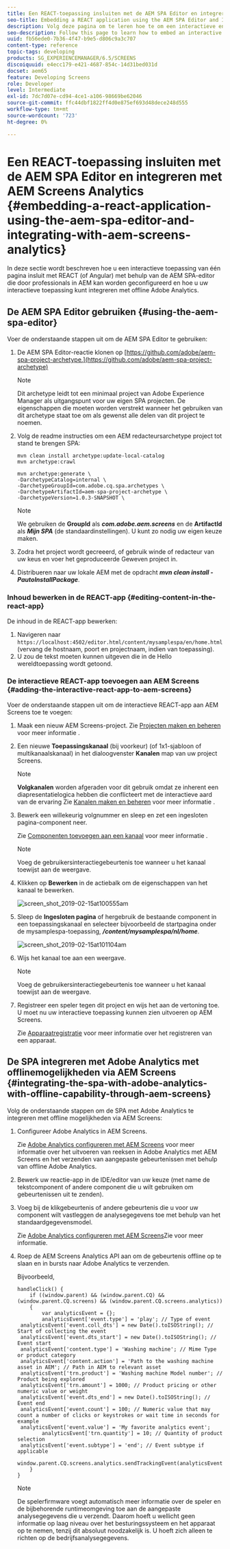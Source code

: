 ```yaml
---
title: Een REACT-toepassing insluiten met de AEM SPA Editor en integreren met AEM Screens Analytics
seo-title: Embedding a REACT application using the AEM SPA Editor and Integrating with AEM Screens Analytics
description: Volg deze pagina om te leren hoe te om een interactieve enige paginatoepassing in te bedden gebruikend REACT (of Angular) gebruikend de redacteur van de SPA van de AEM die door bedrijfsberoeps in AEM kunnen worden gevormd en ook hoe te om uw interactieve toepassing met off-line Adobe Analytics te integreren.
seo-description: Follow this page to learn how to embed an interactive single page application using REACT (or Angular) using the AEM SPA editor that can be configured by business professionals in AEM and also how to integrate your interactive application with offline Adobe Analytics.
uuid: fb56ede0-7b36-4f47-b9e5-d806c9a3c707
content-type: reference
topic-tags: developing
products: SG_EXPERIENCEMANAGER/6.5/SCREENS
discoiquuid: e4ecc179-e421-4687-854c-14d31bed031d
docset: aem65
feature: Developing Screens
role: Developer
level: Intermediate
exl-id: 7dc7d07e-cd94-4ce1-a106-98669be62046
source-git-commit: ffc44dbf1822ff4d0e875ef693d48dece248d555
workflow-type: tm+mt
source-wordcount: '723'
ht-degree: 0%

---
```


# Een REACT-toepassing insluiten met de AEM SPA Editor en integreren met AEM Screens Analytics {#embedding-a-react-application-using-the-aem-spa-editor-and-integrating-with-aem-screens-analytics}

In deze sectie wordt beschreven hoe u een interactieve toepassing van één pagina insluit met REACT (of Angular) met behulp van de AEM SPA-editor die door professionals in AEM kan worden geconfigureerd en hoe u uw interactieve toepassing kunt integreren met offline Adobe Analytics.

## De AEM SPA Editor gebruiken {#using-the-aem-spa-editor}

Voer de onderstaande stappen uit om de AEM SPA Editor te gebruiken:

1. De AEM SPA Editor-reactie klonen op [https://github.com/adobe/aem-spa-project-archetype.](https://github.com/adobe/aem-spa-project-archetype)

   >[!NOTE]
   >
   >Dit archetype leidt tot een minimaal project van Adobe Experience Manager als uitgangspunt voor uw eigen SPA projecten. De eigenschappen die moeten worden verstrekt wanneer het gebruiken van dit archetype staat toe om als gewenst alle delen van dit project te noemen.

1. Volg de readme instructies om een AEM redacteursarchetype project tot stand te brengen SPA:

   ```
   mvn clean install archetype:update-local-catalog
   mvn archetype:crawl
   
   mvn archetype:generate \
   -DarchetypeCatalog=internal \
   -DarchetypeGroupId=com.adobe.cq.spa.archetypes \
   -DarchetypeArtifactId=aem-spa-project-archetype \
   -DarchetypeVersion=1.0.3-SNAPSHOT \
   ```

   >[!NOTE]
   >
   >We gebruiken de **GroupId** als ***com.adobe.aem.screens*** en de **ArtifactId** als ***Mijn SPA*** (de standaardinstellingen). U kunt zo nodig uw eigen keuze maken.

1. Zodra het project wordt gecreeerd, of gebruik winde of redacteur van uw keus en voer het geproduceerde Geweven project in.
1. Distribueren naar uw lokale AEM met de opdracht ***mvn clean install -PautoInstallPackage***.

### Inhoud bewerken in de REACT-app {#editing-content-in-the-react-app}

De inhoud in de REACT-app bewerken:

1. Navigeren naar `https://localhost:4502/editor.html/content/mysamplespa/en/home.html` (vervang de hostnaam, poort en projectnaam, indien van toepassing).
1. U zou de tekst moeten kunnen uitgeven die in de Hello wereldtoepassing wordt getoond.

### De interactieve REACT-app toevoegen aan AEM Screens {#adding-the-interactive-react-app-to-aem-screens}

Voer de onderstaande stappen uit om de interactieve REACT-app aan AEM Screens toe te voegen:

1. Maak een nieuw AEM Screens-project. Zie [Projecten maken en beheren](creating-a-screens-project.md) voor meer informatie .

1. Een nieuwe **Toepassingskanaal** (bij voorkeur) (of 1x1-sjabloon of multikanaalskanaal) in het dialoogvenster **Kanalen** map van uw project Screens.

   >[!NOTE]
   >**Volgkanalen** worden afgeraden voor dit gebruik omdat ze inherent een diapresentatielogica hebben die conflicteert met de interactieve aard van de ervaring
   >Zie [Kanalen maken en beheren](managing-channels.md) voor meer informatie .


1. Bewerk een willekeurig volgnummer en sleep en zet een ingesloten pagina-component neer.

   Zie [Componenten toevoegen aan een kanaal](adding-components-to-a-channel.md) voor meer informatie .

   >[!NOTE]
   >
   >Voeg de gebruikersinteractiegebeurtenis toe wanneer u het kanaal toewijst aan de weergave.

1. Klikken op **Bewerken** in de actiebalk om de eigenschappen van het kanaal te bewerken.

   ![screen_shot_2019-02-15at100555am](assets/screen_shot_2019-02-15at100555am.png)

1. Sleep de **Ingesloten pagina** of hergebruik de bestaande component in een toepassingskanaal en selecteer bijvoorbeeld de startpagina onder de mysamplespa-toepassing, ***/content/mysamplespa/nl/home***.

   ![screen_shot_2019-02-15at101104am](assets/screen_shot_2019-02-15at101104am.png)

1. Wijs het kanaal toe aan een weergave.

   >[!NOTE]
   >Voeg de gebruikersinteractiegebeurtenis toe wanneer u het kanaal toewijst aan de weergave.

1. Registreer een speler tegen dit project en wijs het aan de vertoning toe. U moet nu uw interactieve toepassing kunnen zien uitvoeren op AEM Screens.

   Zie [Apparaatregistratie](device-registration.md) voor meer informatie over het registreren van een apparaat.

## De SPA integreren met Adobe Analytics met offlinemogelijkheden via AEM Screens {#integrating-the-spa-with-adobe-analytics-with-offline-capability-through-aem-screens}

Volg de onderstaande stappen om de SPA met Adobe Analytics te integreren met offline mogelijkheden via AEM Screens:

1. Configureer Adobe Analytics in AEM Screens.

   Zie [Adobe Analytics configureren met AEM Screens](configuring-adobe-analytics-aem-screens.md) voor meer informatie over het uitvoeren van reeksen in Adobe Analytics met AEM Screens en het verzenden van aangepaste gebeurtenissen met behulp van offline Adobe Analytics.

1. Bewerk uw reactie-app in de IDE/editor van uw keuze (met name de tekstcomponent of andere component die u wilt gebruiken om gebeurtenissen uit te zenden).
1. Voeg bij de klikgebeurtenis of andere gebeurtenis die u voor uw component wilt vastleggen de analysegegevens toe met behulp van het standaardgegevensmodel.

   Zie [Adobe Analytics configureren met AEM Screens](configuring-adobe-analytics-aem-screens.md)Zie voor meer informatie.

1. Roep de AEM Screens Analytics API aan om de gebeurtenis offline op te slaan en in bursts naar Adobe Analytics te verzenden.

   Bijvoorbeeld,

   ```
   handleClick() {
       if ((window.parent) && (window.parent.CQ) && (window.parent.CQ.screens) && (window.parent.CQ.screens.analytics))
       {
           var analyticsEvent = {};
           analyticsEvent['event.type'] = 'play'; // Type of event
    analyticsEvent['event.coll_dts'] = new Date().toISOString(); // Start of collecting the event
    analyticsEvent['event.dts_start'] = new Date().toISOString(); // Event start
    analyticsEvent['content.type'] = 'Washing machine'; // Mime Type or product category
    analyticsEvent['content.action'] = 'Path to the washing machine asset in AEM'; // Path in AEM to relevant asset
    analyticsEvent['trn.product'] = 'Washing machine Model number'; // Product being explored
    analyticsEvent['trn.amount'] = 1000; // Product pricing or other numeric value or weight
    analyticsEvent['event.dts_end'] = new Date().toISOString(); // Event end
    analyticsEvent['event.count'] = 100; // Numeric value that may count a number of clicks or keystrokes or wait time in seconds for example
    analyticsEvent['event.value'] = 'My favorite analytics event';
           analyticsEvent['trn.quantity'] = 10; // Quantity of product selection
    analyticsEvent['event.subtype'] = 'end'; // Event subtype if applicable
    window.parent.CQ.screens.analytics.sendTrackingEvent(analyticsEvent);
       }
   }
   ```

   >[!NOTE]
   >
   >De spelerfirmware voegt automatisch meer informatie over de speler en de bijbehorende runtimeomgeving toe aan de aangepaste analysegegevens die u verzendt. Daarom hoeft u wellicht geen informatie op laag niveau over het besturingssysteem en het apparaat op te nemen, tenzij dit absoluut noodzakelijk is. U hoeft zich alleen te richten op de bedrijfsanalysegegevens.

